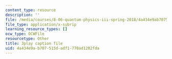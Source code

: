 ```yaml
---
content_type: resource
description: ''
file: /media/courses/8-06-quantum-physics-iii-spring-2018/4a434e9ab707515dadf1770ad1282fda_7Y3qcKzO_mY.vtt
file_type: application/x-subrip
learning_resource_types: []
ocw_type: OCWFile
resourcetype: Other
title: 3play caption file
uid: 4a434e9a-b707-515d-adf1-770ad1282fda
---
```

